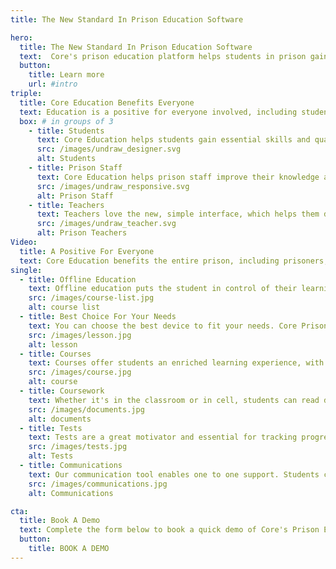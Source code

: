 ```yaml
---
title: The New Standard In Prison Education Software

hero:
  title: The New Standard In Prison Education Software
  text:  Core's prison education platform helps students in prison gain qualifications and improve their prospects when released.
  button:
    title: Learn more
    url: #intro
triple:
  title: Core Education Benefits Everyone
  text: Education is a positive for everyone involved, including students, staff, and teachers.
  box: # in groups of 3
    - title: Students
      text: Core Education helps students gain essential skills and qualifications to prepare for life after prison.
      src: /images/undraw_designer.svg
      alt: Students
    - title: Prison Staff 
      text: Core Education helps prison staff improve their knowledge and skills to perform their role effectively.
      src: /images/undraw_responsive.svg
      alt: Prison Staff 
    - title: Teachers
      text: Teachers love the new, simple interface, which helps them deliver learning more effectively.
      src: /images/undraw_teacher.svg
      alt: Prison Teachers
Video:
  title: A Positive For Everyone
  text: Core Education benefits the entire prison, including prisoners, staff, teachers.
single:
  - title: Offline Education
    text: Offline education puts the student in control of their learning. With access to education in cell, students learn at their own pace and utilise their time constructively.
    src: /images/course-list.jpg
    alt: course list
  - title: Best Choice For Your Needs
    text: You can choose the best device to fit your needs. Core Prison Education works on tablets, laptops, and PCs.
    src: /images/lesson.jpg
    alt: lesson
  - title: Courses
    text: Courses offer students an enriched learning experience, with content delivered in multiple media types, including text, images, and video.
    src: /images/course.jpg
    alt: course
  - title: Coursework
    text: Whether it's in the classroom or in cell, students can read documentation, write assignments, edit spreadsheets, and submit coursework in a few simple steps.
    src: /images/documents.jpg
    alt: documents
  - title: Tests
    text: Tests are a great motivator and essential for tracking progress. They're also a crucial mechanism for identifying students who need additional help. 
    src: /images/tests.jpg
    alt: Tests
  - title: Communications
    text: Our communication tool enables one to one support. Students can ask their teacher a question when they get stuck.
    src: /images/communications.jpg
    alt: Communications

cta:
  title: Book A Demo
  text: Complete the form below to book a quick demo of Core's Prison Education.
  button:
    title: BOOK A DEMO
---
```


